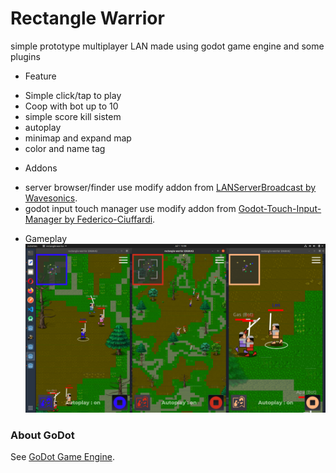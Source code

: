 # Rectangle Warrior

simple prototype multiplayer LAN made using godot game engine and some plugins

* Feature
- Simple click/tap to play
- Coop with bot up to 10
- simple score kill sistem
- autoplay
- minimap and expand map
- color and name tag

* Addons
- server browser/finder use modify addon from [LANServerBroadcast by Wavesonics](https://github.com/Wavesonics/LANServerBroadcast).
- godot input touch manager use modify addon from [Godot-Touch-Input-Manager by Federico-Ciuffardi](https://github.com/Federico-Ciuffardi/Godot-Touch-Input-Manager).

* Gameplay
![GitHub Logo](/ss/split_screen.png) 
 


### About GoDot
See [GoDot Game Engine](https://godotengine.org).
